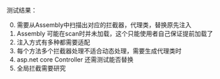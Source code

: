 测试结果：

0. 需要从Assembly中扫描出对应的拦截器，代理类，替换原先注入
1. Assembly 可能在scan时并未加载，这个只能使用者自己保证提前加载了
2. 注入方式有多种都需要适配
3. 每个方法多个拦截器处理不适合动态处理，需要生成代理类时
4. asp.net core Controller 还需测试能否替换
5. 全局拦截需要研究